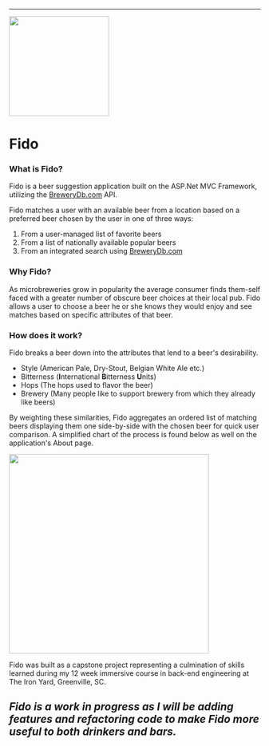 ---------
<img src="https://cdn.rawgit.com/NLHawkins/PickMyBeer/e1b3f0c1/PickMyBeer/Uploads/FidoLogo.png" style="height: 200px" class="text-center"/>


# Fido

### What is Fido?
Fido is a beer suggestion application built on the ASP.Net MVC Framework, utilizing the [BreweryDb.com](http://www.brewerydb.com/developers) API.

Fido matches a user with an available beer from a location based on a preferred beer chosen by the user in one of three ways:
1. From a user-managed list of favorite beers
2. From a list of nationally available popular beers
3. From an integrated search using [BreweryDb.com](brewerydb.com)

### Why Fido?

As microbreweries grow in popularity the average consumer finds them-self faced with a greater number of obscure beer choices at their local pub. Fido allows a user to choose a beer he or she knows they would enjoy and see matches based on specific attributes of that beer.

### How does it work?

Fido breaks a beer down into the attributes that lend to a beer's desirability. 
* Style (American Pale, Dry-Stout, Belgian White Ale etc.)
* Bitterness (**I**nternational **B**itterness **U**nits)
* Hops (The hops used to flavor the beer)
* Brewery (Many people like to support brewery from which they already like beers)

By weighting these similarities, Fido aggregates an ordered list of matching beers displaying them one side-by-side with the chosen beer for  quick user comparison. A simplified chart of the process is found below as well on the application's About page.

<img src="https://cdn.rawgit.com/NLHawkins/PickMyBeer/e1b3f0c1/PickMyBeer/Uploads/FidoAlgoFinal.png" style="height: 400px"/>


Fido was built as a capstone project representing a culmination of skills learned during my 12 week immersive course in back-end engineering at The Iron Yard, Greenville, SC.

***Fido is a work in progress as I will be adding features and refactoring code to make Fido more useful to both drinkers and bars.***
--------
